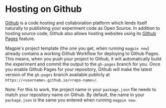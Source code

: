 # Hosting on Github

[Github](https://github.com) is a code hosting and collaboration platform which lends itself naturally to
publishing your experiment code as Open Source. In addition to hosting source code, Github also allows
hosting websites using its [Github Pages](https://pages.github.com/) feature.

Magpie's project template (the one you get, when running `magpie new`) already contains a working Github Workflow for deploying to Github Pages.
This means, when you push your project to Github, it will automatically build the experiment and commit the output
to the `gh-pages` branch for you. Once you enable Github Pages for your repository, Github will make the latest version of the `gh-pages`
branch available publicly at `https://<username>.github.io/<repo-name>/`.

Note: For this to work, the project name in your `package.json` file needs to match your repository name on Github.
By default, the name in your `package.json` is the same you entered when running `magpie new`.
